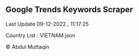 

## Google Trends Keywords Scraper 
 
Last Update 09-12-2022 , 11:17:25

Country List :
VIETNAM.json



© Abdul Muttaqin 
